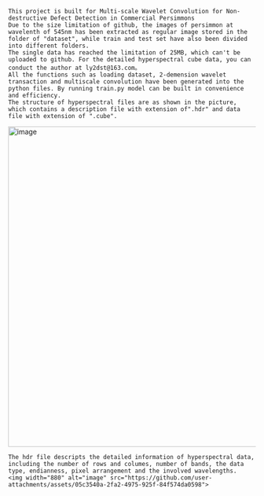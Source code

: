     This project is built for Multi-scale Wavelet Convolution for Non-destructive Defect Detection in Commercial Persimmons
    Due to the size limitation of github, the images of persimmon at wavelenth of 545nm has been extracted as regular image stored in the folder of "dataset", while train and test set have also been divided into different folders.
    The single data has reached the limitation of 25MB, which can't be uploaded to github. For the detailed hyperspectral cube data, you can conduct the author at ly2dst@163.com。
    All the functions such as loading dataset, 2-demension wavelet transaction and multiscale convolution have been generated into the python files. By running train.py model can be built in convenience and efficiency.
    The structure of hyperspectral files are as shown in the picture, which contains a description file with extension of".hdr" and data file with extension of ".cube".
    
<img width="651" alt="image" src="https://github.com/user-attachments/assets/71119618-2f7a-4bb3-9582-02b7d28a3a7b">

    The hdr file descripts the detailed information of hyperspectral data, including the number of rows and columes, number of bands, the data type, endianness, pixel arrangement and the involved wavelengths.
    <img width="880" alt="image" src="https://github.com/user-attachments/assets/05c3540a-2fa2-4975-925f-84f574da0598">



